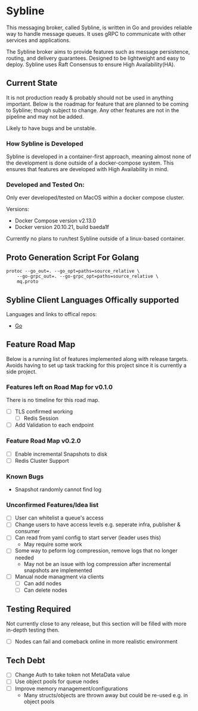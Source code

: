 # Sybline

This messaging broker, called Sybline, is written in Go and provides reliable way to handle message queues. It uses gRPC to communicate with other services and applications. 

The Sybline broker aims to provide features such as message persistence, routing, and delivery guarantees. Designed to be lightweight and easy to deploy. Sybline uses Raft Consensus to ensure High Availability(HA).

## Current State
It is not production ready & probably should not be used in anything important. Below is the roadmap for feature that are planned to be coming to Sybline; though subject to change. Any other features are not in the pipeline and may not be added.

Likely to have bugs and be unstable.
### How Sybline is Developed

Sybline is developed in a container-first approach, meaning almost none of the development is done outside of a docker-compose system. This ensures that features are developed with High Availability in mind.

### Developed and Tested On:
Only ever developed/tested on MacOS within a docker compose cluster.

Versions:
- Docker Compose version v2.13.0
- Docker version 20.10.21, build baeda1f

Currently no plans to run/test Sybline outside of a linux-based container.

## Proto Generation Script For Golang
```
protoc --go_out=. --go_opt=paths=source_relative \
    --go-grpc_out=. --go-grpc_opt=paths=source_relative \
    mq.proto
```
## Sybline Client Languages Offically supported 
Languages and links to offical repos:
- [Go]()


## Feature Road Map

Below is a running list of features implemented along with release targets. Avoids having to set up task tracking for this project since it is currently a side project.
### Features left on Road Map for v0.1.0
There is no timeline for this road map.
- [ ] TLS confirmed working
    - [ ] Redis Session
- [ ] Add Validation to each endpoint

### Feature Road Map v0.2.0
- [ ] Enable incremental Snapshots to disk
- [ ] Redis Cluster Support

### Known Bugs
- Snapshot randomly cannot find log

### Unconfirmed Features/Idea list
- [ ] User can whitelist a queue's access
- [ ] Change users to have access levels e.g. seperate infra, publisher & consumer
- [ ] Can read from yaml config to start server (leader uses this)
    - May require some work
- [ ] Some way to peform log compression, remove logs that no longer needed
    - May not be an issue with log compression after incremental snapshots are implemented
- [ ] Manual node managment via clients 
    - [ ] Can add nodes
    - [ ] Can delete nodes

## Testing Required
Not currently close to any release, but this section will be filled with more in-depth testing then.
- [ ] Nodes can fail and comeback online in more realistic environment

## Tech Debt
- [ ] Change Auth to take token not MetaData value
- [ ] Use object pools for queue nodes
- [ ] Improve memory management/configurations
    - Many structs/objects are thrown away but could be re-used e.g. in object pools



